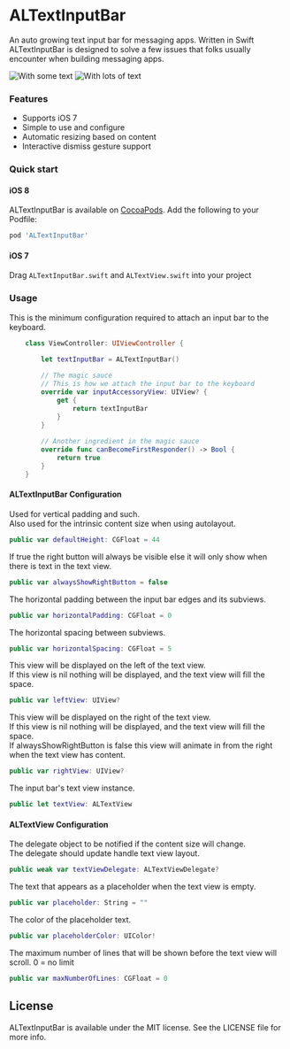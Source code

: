 # ALTextInputBar
An auto growing text input bar for messaging apps. Written in Swift
ALTextInputBar is designed to solve a few issues that folks usually encounter when building messaging apps.

![With some text](https://cloud.githubusercontent.com/assets/932822/7333301/a510aa22-eb6a-11e4-988b-ac12e4e6c363.png)
![With lots of text](https://cloud.githubusercontent.com/assets/932822/7333307/cf101c04-eb6a-11e4-9a80-799cf3353a70.png)

### Features
- Supports iOS 7
- Simple to use and configure
- Automatic resizing based on content
- Interactive dismiss gesture support

### Quick start

#### iOS 8
ALTextInputBar is available on [CocoaPods](http://cocoapods.org).  Add the following to your Podfile:

```ruby
pod 'ALTextInputBar'
```

#### iOS 7

Drag `ALTextInputBar.swift` and `ALTextView.swift` into your project

### Usage

This is the minimum configuration required to attach an input bar to the keyboard.
```swift
    class ViewController: UIViewController {

        let textInputBar = ALTextInputBar()
        
        // The magic sauce
        // This is how we attach the input bar to the keyboard
        override var inputAccessoryView: UIView? {
            get {
                return textInputBar
            }
        }
        
        // Another ingredient in the magic sauce
        override func canBecomeFirstResponder() -> Bool {
            return true
        }
    }
```
#### ALTextInputBar Configuration

Used for vertical padding and such.  
Also used for the intrinsic content size when using autolayout.
```swift
public var defaultHeight: CGFloat = 44
```
If true the right button will always be visible else it will only show when there is text in the text view.
```swift
public var alwaysShowRightButton = false
```
The horizontal padding between the input bar edges and its subviews.
```swift
public var horizontalPadding: CGFloat = 0
```
The horizontal spacing between subviews.
```swift
public var horizontalSpacing: CGFloat = 5
```
This view will be displayed on the left of the text view.  
If this view is nil nothing will be displayed, and the text view will fill the space.
```swift
public var leftView: UIView?
```
This view will be displayed on the right of the text view.  
If this view is nil nothing will be displayed, and the text view will fill the space.  
If alwaysShowRightButton is false this view will animate in from the right when the text view has content.
```swift
public var rightView: UIView?
```
The input bar's text view instance.
```swift
public let textView: ALTextView
```

#### ALTextView Configuration

The delegate object to be notified if the content size will change.   
The delegate should update handle text view layout.
```swift
public weak var textViewDelegate: ALTextViewDelegate?
```
The text that appears as a placeholder when the text view is empty.
```swift
public var placeholder: String = ""
```
The color of the placeholder text.
```swift
public var placeholderColor: UIColor!
```
The maximum number of lines that will be shown before the text view will scroll. 0 = no limit
```swift
public var maxNumberOfLines: CGFloat = 0
```
## License
ALTextInputBar is available under the MIT license. See the LICENSE file for more info.


